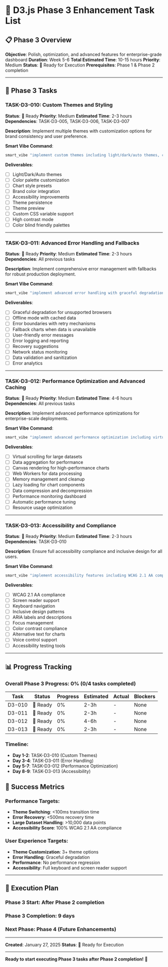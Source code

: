 # 🚀 D3.js Phase 3 Enhancement Task List

## 📋 Phase 3 Overview
**Objective**: Polish, optimization, and advanced features for enterprise-grade dashboard
**Duration**: Week 5-6
**Total Estimated Time**: 10-15 hours
**Priority**: Medium
**Status**: 🔄 Ready for Execution
**Prerequisites**: Phase 1 & Phase 2 completion

---

## 🎯 Phase 3 Tasks

### **TASK-D3-010: Custom Themes and Styling**
**Status**: 🔄 Ready
**Priority**: Medium
**Estimated Time**: 2-3 hours
**Dependencies**: TASK-D3-005, TASK-D3-006, TASK-D3-007

**Description**: Implement multiple themes with customization options for brand consistency and user preference.

**Smart Vibe Command**:
```bash
smart_vibe "implement custom themes including light/dark/auto themes, color palette customization, and accessibility improvements"
```

**Deliverables**:
- [ ] Light/Dark/Auto themes
- [ ] Color palette customization
- [ ] Chart style presets
- [ ] Brand color integration
- [ ] Accessibility improvements
- [ ] Theme persistence
- [ ] Theme preview
- [ ] Custom CSS variable support
- [ ] High contrast mode
- [ ] Color blind friendly palettes

---

### **TASK-D3-011: Advanced Error Handling and Fallbacks**
**Status**: 🔄 Ready
**Priority**: Medium
**Estimated Time**: 2-3 hours
**Dependencies**: All previous tasks

**Description**: Implement comprehensive error management with fallbacks for robust production deployment.

**Smart Vibe Command**:
```bash
smart_vibe "implement advanced error handling with graceful degradation, offline mode, error boundaries, and user-friendly error messages"
```

**Deliverables**:
- [ ] Graceful degradation for unsupported browsers
- [ ] Offline mode with cached data
- [ ] Error boundaries with retry mechanisms
- [ ] Fallback charts when data is unavailable
- [ ] User-friendly error messages
- [ ] Error logging and reporting
- [ ] Recovery suggestions
- [ ] Network status monitoring
- [ ] Data validation and sanitization
- [ ] Error analytics

---

### **TASK-D3-012: Performance Optimization and Advanced Caching**
**Status**: 🔄 Ready
**Priority**: Medium
**Estimated Time**: 4-6 hours
**Dependencies**: All previous tasks

**Description**: Implement advanced performance optimizations for enterprise-scale deployments.

**Smart Vibe Command**:
```bash
smart_vibe "implement advanced performance optimization including virtual scrolling, canvas rendering, web workers, and memory management"
```

**Deliverables**:
- [ ] Virtual scrolling for large datasets
- [ ] Data aggregation for performance
- [ ] Canvas rendering for high-performance charts
- [ ] Web Workers for data processing
- [ ] Memory management and cleanup
- [ ] Lazy loading for chart components
- [ ] Data compression and decompression
- [ ] Performance monitoring dashboard
- [ ] Automatic performance tuning
- [ ] Resource usage optimization

---

### **TASK-D3-013: Accessibility and Compliance**
**Status**: 🔄 Ready
**Priority**: Medium
**Estimated Time**: 2-3 hours
**Dependencies**: TASK-D3-010

**Description**: Ensure full accessibility compliance and inclusive design for all users.

**Smart Vibe Command**:
```bash
smart_vibe "implement accessibility features including WCAG 2.1 AA compliance, screen reader support, keyboard navigation, and inclusive design"
```

**Deliverables**:
- [ ] WCAG 2.1 AA compliance
- [ ] Screen reader support
- [ ] Keyboard navigation
- [ ] Inclusive design patterns
- [ ] ARIA labels and descriptions
- [ ] Focus management
- [ ] Color contrast compliance
- [ ] Alternative text for charts
- [ ] Voice control support
- [ ] Accessibility testing tools

---

## 📊 Progress Tracking

### **Overall Phase 3 Progress**: 0% (0/4 tasks completed)

| Task | Status | Progress | Estimated | Actual | Blockers |
|------|--------|----------|-----------|---------|----------|
| D3-010 | 🔄 Ready | 0% | 2-3h | - | None |
| D3-011 | 🔄 Ready | 0% | 2-3h | - | None |
| D3-012 | 🔄 Ready | 0% | 4-6h | - | None |
| D3-013 | 🔄 Ready | 0% | 2-3h | - | None |

### **Timeline**:
- **Day 1-2**: TASK-D3-010 (Custom Themes)
- **Day 3-4**: TASK-D3-011 (Error Handling)
- **Day 5-7**: TASK-D3-012 (Performance Optimization)
- **Day 8-9**: TASK-D3-013 (Accessibility)

## 🎯 Success Metrics

### **Performance Targets**:
- **Theme Switching**: <100ms transition time
- **Error Recovery**: <500ms recovery time
- **Large Dataset Handling**: >10,000 data points
- **Accessibility Score**: 100% WCAG 2.1 AA compliance

### **User Experience Targets**:
- **Theme Customization**: 3+ theme options
- **Error Handling**: Graceful degradation
- **Performance**: No performance regression
- **Accessibility**: Full keyboard and screen reader support

---

## 🚀 Execution Plan

### **Phase 3 Start**: After Phase 2 completion
### **Phase 3 Completion**: 9 days
### **Next Phase**: Phase 4 (Future Enhancements)

---

**Created**: January 27, 2025
**Status**: 🔄 Ready for Execution

---

**Ready to start executing Phase 3 tasks after Phase 2 completion!** 🚀
